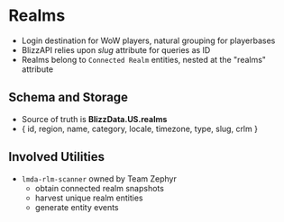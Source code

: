 # Realms

- Login destination for WoW players, natural grouping for playerbases
- BlizzAPI relies upon *slug* attribute for queries as ID
- Realms belong to `Connected Realm` entities, nested at the "realms" attribute

## Schema and Storage
- Source of truth is **BlizzData.US.realms**
- { id, region, name, category, locale, timezone, type, slug, crlm }


## Involved Utilities
- `lmda-rlm-scanner` owned by Team Zephyr
    - obtain connected realm snapshots
    - harvest unique realm entities
    - generate entity events